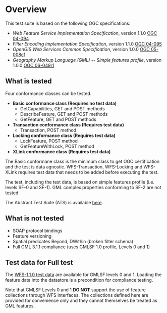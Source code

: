 # Overview

This test suite is based on the following OGC specifications:

  * _Web Feature Service Implementation Specification_, version 1.1.0 [OGC 04-094](https://portal.opengeospatial.org/files/?artifact_id=8339)
  * _Filter Encoding Implementation Specification_, version 1.1.0 [OGC 04-095](http://portal.opengeospatial.org/files/?artifact_id=8340)
  * _OpenGIS Web Services Common Specification_, version 1.0.0 [OGC 05-008c1](https://portal.opengeospatial.org/files/?artifact_id=8798)
  * _Geography Markup Language (GML) -- Simple features profile_, version 1.0.0 [OGC 06-049r1](http://portal.opengeospatial.org/files/?artifact_id=15201)

## What is tested

Four conformance classes can be tested. 

  * **Basic conformance class (Requires no test data)**
    * GetCapabilities, GET and POST methods
    * DescribeFeature, GET and POST methods
    * GetFeature, GET and POST methods
  * **Transaction conformance class (Requires test data)**
    * Transaction, POST method
  * **Locking conformance class (Requires test data)**
    * LockFeature, POST method
    * GetFeatureWithLock, POST method
  * **XLink conformance class (Requires test data)**

The Basic conformane class  is the minimum class to get OGC certification and the test is data agnostic. WFS-Transaction, WFS-Locking and WFS-XLink requires test data that needs to be added before executing the test.

The test, including the test data, is based on simple features profile (i.e. levels SF-0 and SF-1). GML complex properties conforming to SF-2 are not tested.

The Abstract Test Suite (ATS) is available [here](abstract-test-suite.html).

## What is not tested

  * SOAP protocol bindings
  * Feature versioning
  * Spatial predicates Beyond, DWithin (broken filter schema)
  * Full GML 3.1.1 compliance (uses GMLSF 1.0 profile, Levels 0 and 1)

## Test data for Full test

The [WFS-1.1.0 test data](data-wfs-1.1.0.zip) are available for GMLSF levels 0
and 1. Loading the feature data into the datastore is a precondition for
compliance testing.

Note that GMLSF Levels 0 and 1 **DO NOT** support the use of feature
collections through WFS interfaces. The collections defined here are provided
for convenience only and they cannot themselves be treated as GML features.
